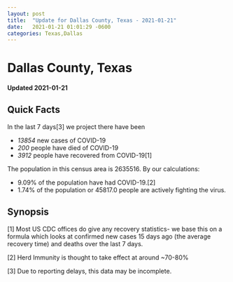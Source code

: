 ```yaml
---
layout: post
title:  "Update for Dallas County, Texas - 2021-01-21"
date:   2021-01-21 01:01:29 -0600
categories: Texas,Dallas
---
```


# Dallas County, Texas
#### Updated 2021-01-21

## Quick Facts

In the last 7 days[3] we project there have been
- *13854* new cases of COVID-19
- *200* people have died of COVID-19
- *3912* people have recovered from COVID-19[1]

The population in this census area is 2635516. By our calculations:
- 9.09% of the population have had COVID-19.[2]
- 1.74% of the population or 45817.0 people are actively fighting the virus.

## Synopsis




[1] Most US CDC offices do give any recovery statistics- we base this on a formula which looks at confirmed new cases
15 days ago (the average recovery time) and deaths over the last 7 days.

[2] Herd Immunity is thought to take effect at around ~70-80%

[3] Due to reporting delays, this data may be incomplete.
 
    